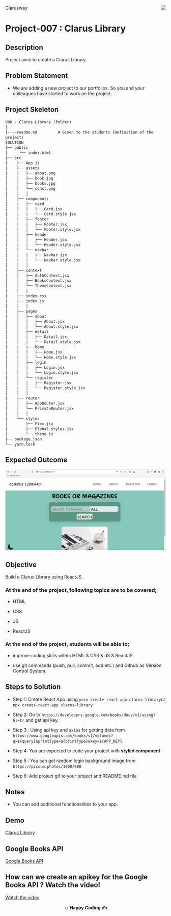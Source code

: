 <p>Clarusway<img align="right"
  src="https://secure.meetupstatic.com/photos/event/3/1/b/9/600_488352729.jpeg"  width="15px"></p>

# Project-007 : Clarus Library

## Description

Project aims to create a Clarus Library.

## Problem Statement

- We are adding a new project to our portfolios. So you and your colleagues have started to work on the project.

## Project Skeleton

```
008 - Clarus Library (folder)
|
|----readme.md         # Given to the students (Definition of the project)
SOLUTION
├── public
│     └── index.html
├── src
│    ├── App.js
│    ├── assets
│    │   ├── about.png
│    │   ├── book.jpg
│    │   ├── books.jpg
│    │   └── const.png
│    │   │
│    ├── components
│    │   ├── card
│    │   │   ├── Card.jsx
│    │   │   └── Card.style.jsx
│    │   ├── footer
│    │   │   ├── Footer.jsx
│    │   │   └── Footer.style.jsx
│    │   ├── header
│    │   │   ├── Header.jsx
│    │   │   └── Header.style.jsx
│    │   └── navbar
│    │   │   ├── Navbar.jsx
│    │   │   └── Navbar.style.jsx
│    │   │
│    ├── context
│    │   ├── AuthContext.jsx
│    │   ├── BooksContext.jsx
│    │   └── ThemeContext.jsx
│    │   │
│    ├── index.css
│    ├── index.js
│    │   │
│    ├── pages
│    │   ├── about
│    │   │   ├── About.jsx
│    │   │   └── About.style.jsx
│    │   ├── detail
│    │   │   ├── Detail.jsx
│    │   │   └── Detail.style.jsx
│    │   ├── home
│    │   │   ├── Home.jsx
│    │   │   └── Home.style.jsx
│    │   ├── login
│    │   │   ├── Login.jsx
│    │   │   └── Login.style.jsx
│    │   └── register
│    │   │   ├── Register.jsx
│    │   │   └── Register.style.jsx
│    │   │
│    ├── router
│    │   ├── AppRouter.jsx
│    │   └── PrivateRouter.jsx
│    │   │
│    └── styles
│        ├── Flex.jsx
│        ├── Global.styles.jsx
│        └── theme.js
├── package.json
└── yarn.lock
```

## Expected Outcome

![Clarus Library](clarus-library.gif)

## Objective

Build a Clarus Library using ReactJS.

### At the end of the project, following topics are to be covered;

- HTML

- CSS

- JS

- ReactJS

### At the end of the project, students will be able to;

- improve coding skills within HTML & CSS & JS & ReactJS.

- use git commands (push, pull, commit, add etc.) and Github as Version Control System.

## Steps to Solution

- Step 1: Create React App using `yarn create react-app clarus-library`or `npx create-react-app clarus-library`

- Step 2: Go to `https://developers.google.com/books/docs/v1/using?hl=tr` and get api key.

- Step 3 : Using api key and `axios` for getting data from `https://www.googleapis.com/books/v1/volumes?q=${query}&printType=${printType}&key=${APP_KEY}`.

- Step 4: You are expected to code your project with **styled component**

- Step 5 : You can get random login background image from `https://picsum.photos/1600/900`

- Step 6: Add project gif to your project and README.md file.

## Notes

- You can add additional functionalities to your app.

## Demo
  <a href="https://clarus-library.vercel.app/" target="_blank">Clarus Library</a>

## Google Books API

<a href="https://developers.google.com/books/docs/v1/using" target="_blank">Google Books API</a>


## How can we create an apikey for the Google Books API ? Watch the video!
<a href="https://www.youtube.com/watch?v=lg6yA8oSW3s" target="_blank">
Watch the video
</a>


**<p align="center">&#9786; Happy Coding &#9997;</p>**